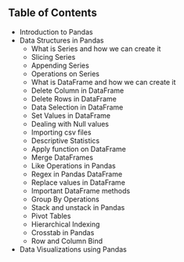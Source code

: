 ## Table of Contents

- Introduction to Pandas
- Data Structures in Pandas
  - What is Series and how we can create it
  - Slicing Series
  - Appending Series
  - Operations on Series
  - What is DataFrame and how we can create it
  - Delete Column in DataFrame
  - Delete Rows in DataFrame
  - Data Selection in DataFrame
  - Set Values in DataFrame
  - Dealing with Null values
  - Importing csv files
  - Descriptive Statistics
  - Apply function on DataFrame
  - Merge DataFrames
  - Like Operations in Pandas
  - Regex in Pandas DataFrame
  - Replace values in DataFrame
  - Important DataFrame methods
  - Group By Operations
  - Stack and unstack in Pandas
  - Pivot Tables
  - Hierarchical Indexing
  - Crosstab in Pandas
  - Row and Column Bind
- Data Visualizations using Pandas
